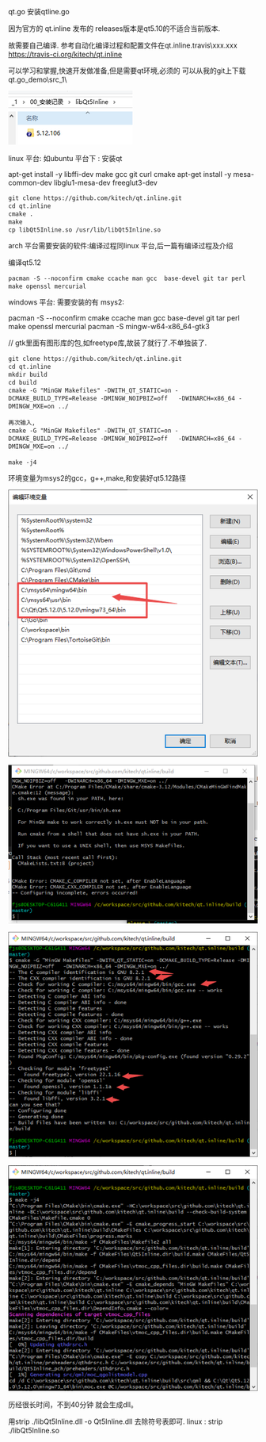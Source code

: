 ﻿qt.go 安装qtline.go

因为官方的 qt.inline 发布的 releases版本是qt5.10的不适合当前版本.

故需要自己编译.
参考自动化编译过程和配置文件在qt.inline\.travis\xxx.xxx
https://travis-ci.org/kitech/qt.inline

可以学习和掌握,快速开发做准备,但是需要qt环境,必须的
可以从我的git上下载qt.go_demo\src\_1\

![](file_pic/27.png)

linux 平台:
如ubuntu 平台下 :
安装qt

apt-get install -y libffi-dev make gcc git curl cmake
apt-get install -y mesa-common-dev libglu1-mesa-dev freeglut3-dev

```
git clone https://github.com/kitech/qt.inline.git
cd qt.inline
cmake .
make
cp libQt5Inline.so /usr/lib/libQt5Inline.so
```

arch 平台需要安装的软件:编译过程同linux 平台,后一篇有编译过程及介绍

编译qt5.12

```
pacman -S --noconfirm cmake ccache man gcc  base-devel git tar perl make openssl mercurial
```


windows 平台:
需要安装的有
msys2:

pacman -S --noconfirm cmake ccache man gcc  base-devel git tar perl make openssl mercurial
pacman -S mingw-w64-x86_64-gtk3

// gtk里面有图形库的包,如freetype库,故装了就行了.不单独装了.

```
git clone https://github.com/kitech/qt.inline.git
cd qt.inline
mkdir build
cd build
cmake -G "MinGW Makefiles" -DWITH_QT_STATIC=on -DCMAKE_BUILD_TYPE=Release -DMINGW_NOIPBIZ=off   -DWINARCH=x86_64 -DMINGW_MXE=on ../

再次输入,
cmake -G "MinGW Makefiles" -DWITH_QT_STATIC=on -DCMAKE_BUILD_TYPE=Release -DMINGW_NOIPBIZ=off   -DWINARCH=x86_64 -DMINGW_MXE=on ../

make -j4 
```
环境变量为msys2的gcc，g++,make,和安装好qt5.12路径

![](file_pic/23.png)

![](file_pic/22.png)

![](file_pic/24.png)

![](file_pic/25.png)

历经很长时间，不到40分钟 就会生成dll。

用strip ./libQt5Inline.dll -o Qt5Inline.dll 去除符号表即可.
linux : strip ./libQt5Inline.so
